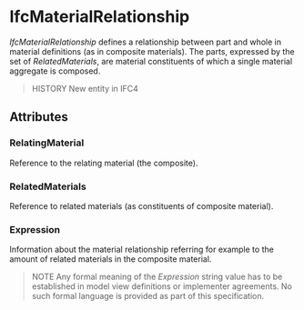# IfcMaterialRelationship

_IfcMaterialRelationship_ defines a relationship between part and whole in material definitions (as in composite materials). The parts, expressed by the set of _RelatedMaterials_, are material constituents of which a single material aggregate is composed.

> HISTORY New entity in IFC4

## Attributes

### RelatingMaterial
Reference to the relating material (the composite).

### RelatedMaterials
Reference to related materials (as constituents of composite material).

### Expression
Information about the material relationship referring for example to the amount of related materials in the composite material.
> NOTE Any formal meaning of the _Expression_ string value has to be established in model view definitions or implementer agreements. No such formal language is provided as part of this specification.
